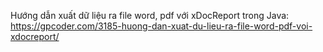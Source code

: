 Hướng dẫn xuất dữ liệu ra file word, pdf với xDocReport trong Java:
https://gpcoder.com/3185-huong-dan-xuat-du-lieu-ra-file-word-pdf-voi-xdocreport/
